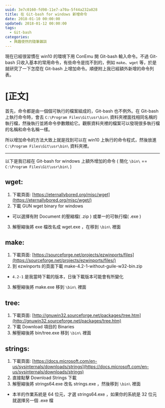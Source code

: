 ```yaml
---
uuid: 3e7c0160-fd98-11e7-a70a-5f44a232a828
title: 在 Git-bash for windows 新增命令
date: 2018-01-10 00:00:00
updated: 2018-01-12 00:00:00
tags:
  - Git-bash
categories:
  - 興趣使然的隨筆雜談
---
```


現在已經很習慣在 win10 的環境下用 ConEmu 開 Git-bash 輸入命令。不過 Git-bash 只收入基本的常用命令，有些命令是找不到的，例如 `make`、`wget` 等，於是就研究了一下怎麼在 Git-bash 上增加命令。順便附上我已經額外新增的命令列表。

<!--more-->

# [正文]

首先，命令都是由一個個可執行的檔案組成的，Git-bash 也不例外。在 Git-bash 上執行命令時，會去 `C:\Program Files\Git\usr\bin\` 資料夾裡面找相同名稱的執行檔，然後執行並將命令參數餵給它。觀察資料夾裡的檔案可以發現很多執行檔的名稱和命令名稱一樣。

所以增加命令的方法大致上就是找到可以在 win10 上執行的命令程式，然後放進 `C:\Program Files\Git\usr\bin\` 資料夾裡。

---

以下是我已經在 Git-bash for windows 上額外增加的命令
( 簡化 `\bin\` == `C:\Program Files\Git\usr\bin\` )

## wget: 
1. 下載頁面: [https://eternallybored.org/misc/wget](https://eternallybored.org/misc/wget/)
2. 下載 GUN wget binary for windows
  * 可以選擇有附 Document 的壓縮檔( .zip ) 或單一的可執行檔( .exe )
3. 解壓縮後將 exe 檔改名成 wget.exe ，在移到 `\bin\` 裡面

## make:
1. 下載頁面: [https://sourceforge.net/projects/ezwinports/files](https://sourceforge.net/projects/ezwinports/files/)
2. 到 ezwinports 的頁面下載 make-4.2-1-without-guile-w32-bin.zip
  * `4.2-1` 是我當時下載的版本，日後下載版本可能會有所變化
3. 解壓縮後將 make.exe 移到 `\bin\` 裡面

## tree:
1. 下載頁面: [http://gnuwin32.sourceforge.net/packages/tree.htm](http://gnuwin32.sourceforge.net/packages/tree.htm)
2. 下載 Download 項目的 Binaries
3. 解壓縮後將 bin/tree.exe 移到 `\bin\` 裡面

## strings:
1. 下載頁面: [https://docs.microsoft.com/en-us/sysinternals/downloads/strings](https://docs.microsoft.com/en-us/sysinternals/downloads/strings)
2. 直接點擊 Download Strings 下載
3. 解壓縮後將 strings64.exe 改名 strings.exe ，然後移到 `\bin\` 裡面
  * 本羊的作業系統是 64 位元，才選 strings64.exe ，如果你的系統是 32 位元就選擇另一個 .exe 檔
